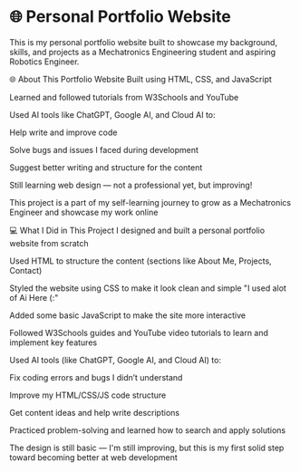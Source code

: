 # 🌐 Personal Portfolio Website

This is my personal portfolio website built to showcase my background, skills, and projects as a Mechatronics Engineering student and aspiring Robotics Engineer.

🌐 About This Portfolio Website
Built using HTML, CSS, and JavaScript

Learned and followed tutorials from W3Schools and YouTube

Used AI tools like ChatGPT, Google AI, and Cloud AI to:

Help write and improve code

Solve bugs and issues I faced during development

Suggest better writing and structure for the content

Still learning web design — not a professional yet, but improving!

This project is a part of my self-learning journey to grow as a Mechatronics Engineer and showcase my work online

💻 What I Did in This Project
I designed and built a personal portfolio website from scratch

Used HTML to structure the content (sections like About Me, Projects, Contact)

Styled the website using CSS to make it look clean and simple "I used alot of Ai Here (:" 

Added some basic JavaScript to make the site more interactive

Followed W3Schools guides and YouTube video tutorials to learn and implement key features

Used AI tools (like ChatGPT, Google AI, and Cloud AI) to:

Fix coding errors and bugs I didn’t understand

Improve my HTML/CSS/JS code structure

Get content ideas and help write descriptions

Practiced problem-solving and learned how to search and apply solutions

The design is still basic — I'm still improving, but this is my first solid step toward becoming better at web development




